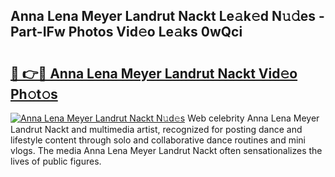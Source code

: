 ## Anna Lena Meyer Landrut Nackt Le𝚊k𝚎d N𝚞𝚍es - Part-IFw Photos Vid𝚎o Le𝚊ks 0wQci

# <h2><a href="http://fb9wal.evod.top/?m=Anna+Lena+Meyer+Landrut+Nackt">🔗 👉🔴 Anna Lena Meyer Landrut Nackt Vid𝚎o Ph𝚘t𝚘s</a></h2>

[![Anna Lena Meyer Landrut Nackt N𝚞d𝚎s](https://i.imgur.com/8V9OHl7.gif)](http://fb9wal.evod.top/?m=Anna+Lena+Meyer+Landrut+Nackt)
Web celebrity Anna Lena Meyer Landrut Nackt and multimedia artist, recognized for posting dance and lifestyle content through solo and collaborative dance routines and mini vlogs. The media Anna Lena Meyer Landrut Nackt often sensationalizes the lives of public figures. 
